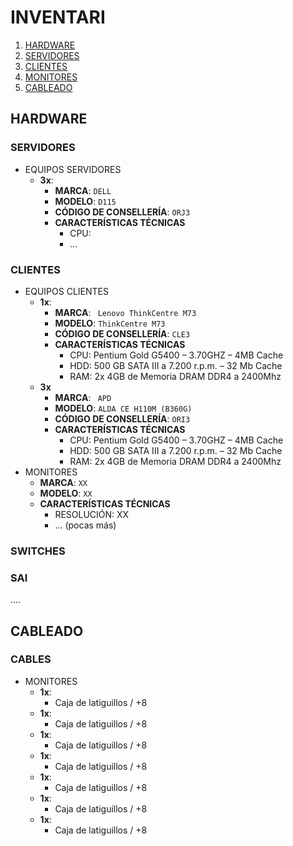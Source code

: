 # INVENTARI

1. [HARDWARE](#hardware)
  1. [SERVIDORES](#servidores)
  2. [CLIENTES](#clientes)
  3. [MONITORES](#monitores)
2. [CABLEADO](#cableado)

## HARDWARE

### SERVIDORES

- EQUIPOS SERVIDORES
  - **3x**:
    - **MARCA**: `DELL`
    - **MODELO**: `D115`
    - **CÓDIGO DE CONSELLERÍA**: `ORJ3`
    - **CARACTERÍSTICAS TÉCNICAS**
      - CPU: 
      - ... 

### CLIENTES

- EQUIPOS CLIENTES
  - **1x**:
    - **MARCA**: ` Lenovo ThinkCentre M73`
    - **MODELO**: `ThinkCentre M73`
    - **CÓDIGO DE CONSELLERÍA**: `CLE3`
    - **CARACTERÍSTICAS TÉCNICAS**
      - CPU: Pentium Gold G5400 – 3.70GHZ – 4MB Cache
      - HDD: 500 GB SATA III a 7.200 r.p.m. – 32 Mb Cache
      - RAM: 2x 4GB de Memoria DRAM DDR4 a 2400Mhz
  - **3x**
    - **MARCA**: ` APD`
    - **MODELO**: `ALDA CE H110M (B360G)`
    - **CÓDIGO DE CONSELLERÍA**: `ORI3`
    - **CARACTERÍSTICAS TÉCNICAS**
      - CPU: Pentium Gold G5400 – 3.70GHZ – 4MB Cache
      - HDD: 500 GB SATA III a 7.200 r.p.m. – 32 Mb Cache
      - RAM: 2x 4GB de Memoria DRAM DDR4 a 2400Mhz
- MONITORES
    - **MARCA**: `XX`
    - **MODELO**: `XX`
    - **CARACTERÍSTICAS TÉCNICAS**
      - RESOLUCIÓN: XX
      - ... (pocas más)

### SWITCHES

### SAI

....

## CABLEADO

### CABLES
- MONITORES
  - **1x**:
    - Caja de latiguillos / +8
  - **1x**:
    - Caja de latiguillos / +8
  - **1x**:
    - Caja de latiguillos / +8
  - **1x**:
    - Caja de latiguillos / +8    
  - **1x**:
    - Caja de latiguillos / +8
  - **1x**:
    - Caja de latiguillos / +8  
  - **1x**:
    - Caja de latiguillos / +8
